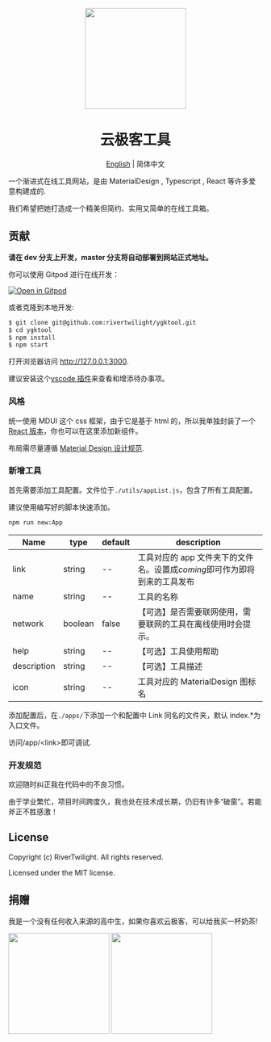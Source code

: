 <p align="center">
  <a href="https://ant.design">
    <img width="200" src="https://www.ygktool.cn/logo_design.svg">
  </a>
</p>

<h1 align="center">云极客工具</h1>

<div align="center">

[English](./README-en.md) | 简体中文

</div>

一个渐进式在线工具网站，是由 MaterialDesign , Typescript , React 等许多爱意构建成的.

我们希望把她打造成一个精美但简约、实用又简单的在线工具箱。

## 贡献

**请在 dev 分支上开发，master 分支将自动部署到网站正式地址。**

你可以使用 Gitpod 进行在线开发：

[![Open in Gitpod](https://gitpod.io/button/open-in-gitpod.svg)](https://gitpod.io/#https://github.com/rivertwilight/ygktool)

或者克隆到本地开发:

```bash
$ git clone git@github.com:rivertwilight/ygktool.git
$ cd ygktool
$ npm install
$ npm start
```

打开浏览器访问 http://127.0.0.1:3000.

建议安装这个[vscode 插件](https://github.com/Gruntfuggly/todo-tree)来查看和增添待办事项。

### 风格

统一使用 MDUI 这个 css 框架，由于它是基于 html 的，所以我单独封装了一个 [React 版本](https://github.com/RiverTwilight/mdui-in-react)，你也可以在这里添加新组件。

布局需尽量遵循 [Material Design 设计规范](http://material.io/design).

### 新增工具

首先需要添加工具配置。文件位于`./utils/appList.js`，包含了所有工具配置。

建议使用编写好的脚本快速添加。

```bash
npm run new:App
```

| Name        | type    | default | description                                                               |
| ----------- | ------- | ------- | ------------------------------------------------------------------------- |
| link        | string  | --      | 工具对应的 app 文件夹下的文件名。设置成*coming*即可作为即将到来的工具发布 |
| name        | string  | --      | 工具的名称                                                                |
| network     | boolean | false   | 【可选】是否需要联网使用，需要联网的工具在离线使用时会提示。              |
| help        | string  | --      | 【可选】工具使用帮助                                                      |
| description | string  | --      | 【可选】工具描述                                                          |
| icon        | string  | --      | 工具对应的 MaterialDesign 图标名                                          |

添加配置后，在`./apps/`下添加一个和配置中 Link 同名的文件夹，默认 index.\*为入口文件。

访问/app/\<link\>即可调试.

### 开发规范

欢迎随时纠正我在代码中的不良习惯。

由于学业繁忙，项目时间跨度久，我也处在技术成长期，仍旧有许多“破窗”。若能斧正不胜感激！

## License

Copyright (c) RiverTwilight. All rights reserved.

Licensed under the MIT license.

## 捐赠

我是一个没有任何收入来源的高中生，如果你喜欢云极客，可以给我买一杯奶茶!

<img width="200" height="200" src="https://i.loli.net/2020/09/12/CoJjtlHBskeMdKI.png">
<img width="200" height="200" src="https://i.loli.net/2020/09/12/Mq1TBZSwnDHVRxv.png">
